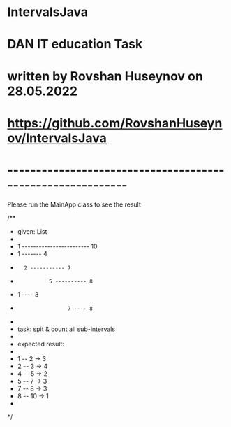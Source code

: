 # IntervalsJava
# DAN IT education Task
# written by Rovshan Huseynov on 28.05.2022
# https://github.com/RovshanHuseynov/IntervalsJava
# -----------------------------------------------------------

Please run the MainApp class to see the result

/**
* given: List<Interval>
*
*   1 ------------------------ 10
*   1 ------- 4
*       2 ----------- 7
*               5 ---------- 8
*   1 ---- 3
*                     7 ---- 8
*
* task: spit & count all sub-intervals
*
* expected result:
*
*  1 -- 2  -> 3
*  2 -- 3  -> 4
*  4 -- 5  -> 2
*  5 -- 7  -> 3
*  7 -- 8  -> 3
*  8 -- 10 -> 1
*
*/